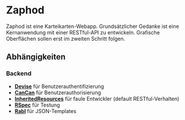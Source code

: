 # Zaphod
Zaphod ist eine Karteikarten-Webapp. Grundsätzlicher Gedanke ist eine Kernanwendung mit einer RESTful-API zu entwickeln. Grafische Oberflächen sollen erst im zweiten Schritt folgen.

## Abhängigkeiten
### Backend
* **[Devise]** für Benutzerauthentifizierung
* **[CanCan]** für Benutzerauthorisierung
* **[InheritedResources]** für faule Entwickler (default RESTful-Verhalten)
* **[RSpec]** für Testung
* **[Rabl]** für JSON-Templates



[Devise]: https://github.com/plataformatec/devise
[CanCan]: https://github.com/ryanb/cancan
[InheritedResources]: https://github.com/josevalim/inherited_resources
[RSpec]: http://rspec.info/
[Rabl]: https://github.com/nesquena/rabl
